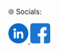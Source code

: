 🌐 Socials:<br>

<p >
  <a href="https://www.linkedin.com/in/rashmika-naveen-9b21b32b1?utm_source=share&utm_campaign=share_via&utm_content=profile&utm_medium=android_app">
    <img src="https://github.com/rashmikanaveen/HTML_Works/blob/ab3a7c37f9d923cf16fab73a14731f7dbdf1306f/icons/linkedin%20(1).png" alt="LinkedIn" width="40" height="40"/>



  
  <a href="https://web.facebook.com/rashmika.naveen">
    <img src="https://github.com/rashmikanaveen/HTML_Works/blob/ab3a7c37f9d923cf16fab73a14731f7dbdf1306f/icons/facebook%20(1).png" alt="facebook" width="40" height="40"/>
 


  </a>
</p>


<!--- 🌱 I’m currently learning CSE at the University of Moratuwa...
 💞️ I’m looking to collaborae on ...
- 📫 How to reach me ...--->

<!---
rashmikanaveen/rashmikanaveen is a ✨ special ✨ repository because its `README.md` (this file) appears on your GitHub profile.
You can click the Preview link to take a look at your changes.
--->
